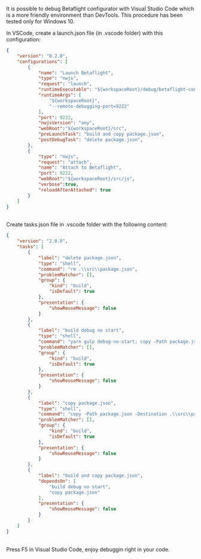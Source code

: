 It is possible to debug Betaflight configurator with Visual Studio Code which is a more friendly environment than DevTools. 
This procedure has been tested only for Windows 10.

In VSCode, create a launch.json file (in .vscode folder) with this configuration:
<br/>

```JSON
{
    "version": "0.2.0",
    "configurations": [
        {
            "name": "Launch Betaflight",
            "type": "nwjs",
            "request": "launch",
            "runtimeExecutable": "${workspaceRoot}/debug/betaflight-configurator/win64/betaflight-configurator.exe",
            "runtimeArgs": [
                "${workspaceRoot}",
                "--remote-debugging-port=9222"
            ],
            "port": 9222,
            "nwjsVersion": "any",
            "webRoot":"${workspaceRoot}/src",
            "preLaunchTask": "build and copy package.json",
            "postDebugTask": "delete package.json",
        },
        {
            "type": "nwjs",
            "request": "attach",
            "name": "Attach to Betaflight",
            "port": 9222,
            "webRoot":"${workspaceRoot}/src/js",
            "verbose":true,
            "reloadAfterAttached": true
        }
    ]
}
```
<br/>
Create tasks.json file in .vscode folder with the following content:
<br/>

```JSON
{
    "version": "2.0.0",
    "tasks": [
        {
            "label": "delete package.json",
            "type": "shell",
            "command": "rm .\\src\\package.json",
            "problemMatcher": [],
            "group": {
                "kind": "build",
                "isDefault": true
            },
            "presentation": {
                "showReuseMessage": false
            }
        },
        {
            "label": "build debug no start",
            "type": "shell",
            "command": "yarn gulp debug-no-start; copy -Path package.json -Destination .\\src\\package.json -Force",
            "problemMatcher": [],
            "group": {
                "kind": "build",
                "isDefault": true
            },
            "presentation": {
                "showReuseMessage": false
            }
        },
        {
            "label": "copy package.json",
            "type": "shell",
            "command": "copy -Path package.json -Destination .\\src\\package.json -Force",
            "problemMatcher": [],
            "group": {
                "kind": "build",
                "isDefault": true
            },
            "presentation": {
                "showReuseMessage": false
            }
        },
        {
            "label": "build and copy package.json",
            "dependsOn": [
                "build debug no start",
                "copy package.json"
            ],
            "presentation": {
                "showReuseMessage": false
            }
        }
    ]
}
```

<br/>
Press F5 in Visual Studio Code, enjoy debuggin right in your code.